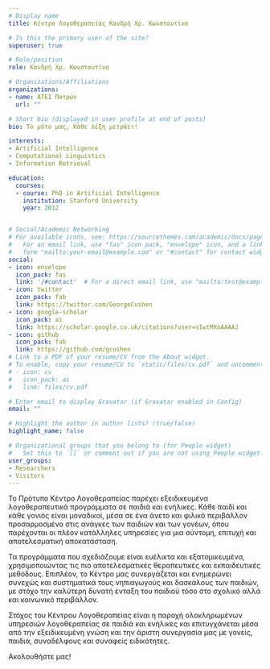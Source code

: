 ```yaml
---
# Display name
title: Κέντρο Λογοθεραπείας Κανδρή Χρ. Κωνσταντίνα

# Is this the primary user of the site?
superuser: true

# Role/position
role: Κανδρή Χρ. Κωνσταντίνα

# Organizations/Affiliations
organizations:
- name: ΑΤΕΙ Πατρών
  url: ""

# Short bio (displayed in user profile at end of posts)
bio: Το μότο μας, Κάθε λέξη μετράει!

interests:
- Artificial Intelligence
- Computational Linguistics
- Information Retrieval

education:
  courses:
  - course: PhD in Artificial Intelligence
    institution: Stanford University
    year: 2012


# Social/Academic Networking
# For available icons, see: https://sourcethemes.com/academic/docs/page-builder/#icons
#   For an email link, use "fas" icon pack, "envelope" icon, and a link in the
#   form "mailto:your-email@example.com" or "#contact" for contact widget.
social:
- icon: envelope
  icon_pack: fas
  link: '/#contact'  # For a direct email link, use "mailto:test@example.org".
- icon: twitter
  icon_pack: fab
  link: https://twitter.com/GeorgeCushen
- icon: google-scholar
  icon_pack: ai
  link: https://scholar.google.co.uk/citations?user=sIwtMXoAAAAJ
- icon: github
  icon_pack: fab
  link: https://github.com/gcushen
# Link to a PDF of your resume/CV from the About widget.
# To enable, copy your resume/CV to `static/files/cv.pdf` and uncomment the lines below.
# - icon: cv
#   icon_pack: ai
#   link: files/cv.pdf

# Enter email to display Gravatar (if Gravatar enabled in Config)
email: ""

# Highlight the author in author lists? (true/false)
highlight_name: false

# Organizational groups that you belong to (for People widget)
#   Set this to `[]` or comment out if you are not using People widget.
user_groups:
- Researchers
- Visitors
---
```


Το Πρότυπο Κέντρο Λογοθεραπείας παρέχει εξειδικευμένα λογοθεραπευτικά προγράμματα σε παιδιά και ενήλικες. Κάθε παιδί και κάθε γονιός είναι μοναδικοί, μέσα σε ένα άνετο και φιλικό περιβάλλον προσαρμοσμένο στις ανάγκες των παιδιών και των γονέων, όπου παρέχονται οι πλέον κατάλληλες υπηρεσίες για μια σύντομη, επιτυχή και αποτελεσματική αποκατάσταση.

Τα προγράμματα που σχεδιάζουμε είναι ευέλικτα και εξατομικευμένα, χρησιμοποιώντας τις πιο αποτελεσματικές θεραπευτικές και εκπαιδευτικές μεθόδους. Επιπλέον, το Κέντρο μας συνεργάζεται και ενημερώνει συνεχώς και συστηματικά τους νηπιαγωγούς και δασκάλους των παιδιών, με στόχο την καλύτερη δυνατή ένταξη του παιδιού τόσο στο σχολικό αλλά και κοινωνικό περιβάλλον.

Στόχος του Κέντρου Λογοθεραπείας είναι η παροχή ολοκληρωμένων υπηρεσιών λογοθεραπείας σε παιδιά και ενήλικες και επιτυγχάνεται μέσα από την εξειδικευμένη γνώση και την άριστη συνεργασία μας με γονείς, παιδιά, συναδέλφους και συναφείς ειδικότητες.

Ακολουθήστε μας!